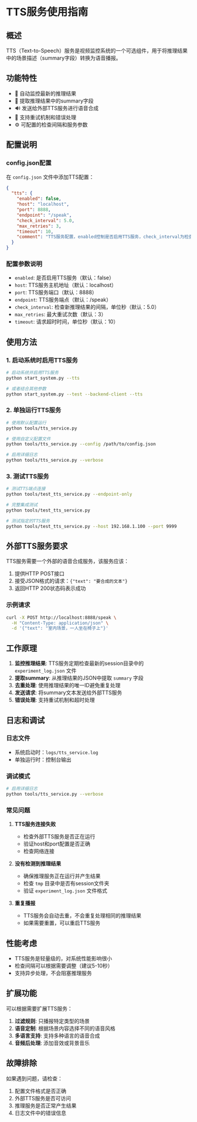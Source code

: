 # TTS服务使用指南

## 概述

TTS（Text-to-Speech）服务是视频监控系统的一个可选组件，用于将推理结果中的场景描述（summary字段）转换为语音播报。

## 功能特性

- 🎵 自动监控最新的推理结果
- 📝 提取推理结果中的summary字段
- 🔊 发送给外部TTS服务进行语音合成
- 🔄 支持重试机制和错误处理
- ⚙️ 可配置的检查间隔和服务参数

## 配置说明

### config.json配置

在 `config.json` 文件中添加TTS配置：

```json
{
  "tts": {
    "enabled": false,
    "host": "localhost",
    "port": 8888,
    "endpoint": "/speak",
    "check_interval": 5.0,
    "max_retries": 3,
    "timeout": 10,
    "comment": "TTS服务配置，enabled控制是否启用TTS服务，check_interval为检查新推理结果的间隔（秒）"
  }
}
```

### 配置参数说明

- `enabled`: 是否启用TTS服务（默认：false）
- `host`: TTS服务主机地址（默认：localhost）
- `port`: TTS服务端口（默认：8888）
- `endpoint`: TTS服务端点（默认：/speak）
- `check_interval`: 检查新推理结果的间隔，单位秒（默认：5.0）
- `max_retries`: 最大重试次数（默认：3）
- `timeout`: 请求超时时间，单位秒（默认：10）

## 使用方法

### 1. 启动系统时启用TTS服务

```bash
# 启动系统并启用TTS服务
python start_system.py --tts

# 或者结合其他参数
python start_system.py --test --backend-client --tts
```

### 2. 单独运行TTS服务

```bash
# 使用默认配置运行
python tools/tts_service.py

# 使用自定义配置文件
python tools/tts_service.py --config /path/to/config.json

# 启用详细日志
python tools/tts_service.py --verbose
```

### 3. 测试TTS服务

```bash
# 测试TTS端点连接
python tools/test_tts_service.py --endpoint-only

# 完整集成测试
python tools/test_tts_service.py

# 测试指定的TTS服务
python tools/test_tts_service.py --host 192.168.1.100 --port 9999
```

## 外部TTS服务要求

TTS服务需要一个外部的语音合成服务，该服务应该：

1. 提供HTTP POST接口
2. 接受JSON格式的请求：`{"text": "要合成的文本"}`
3. 返回HTTP 200状态码表示成功

### 示例请求

```bash
curl -X POST http://localhost:8888/speak \
  -H "Content-Type: application/json" \
  -d '{"text": "室内场景，一人坐在椅子上"}'
```

## 工作原理

1. **监控推理结果**: TTS服务定期检查最新的session目录中的 `experiment_log.json` 文件
2. **提取summary**: 从推理结果的JSON中提取 `summary` 字段
3. **去重处理**: 使用推理结果的唯一ID避免重复处理
4. **发送请求**: 将summary文本发送给外部TTS服务
5. **错误处理**: 支持重试机制和超时处理

## 日志和调试

### 日志文件

- 系统启动时：`logs/tts_service.log`
- 单独运行时：控制台输出

### 调试模式

```bash
# 启用详细日志
python tools/tts_service.py --verbose
```

### 常见问题

1. **TTS服务连接失败**
   - 检查外部TTS服务是否正在运行
   - 验证host和port配置是否正确
   - 检查网络连接

2. **没有检测到推理结果**
   - 确保推理服务正在运行并产生结果
   - 检查 `tmp` 目录中是否有session文件夹
   - 验证 `experiment_log.json` 文件格式

3. **重复播报**
   - TTS服务会自动去重，不会重复处理相同的推理结果
   - 如果需要重置，可以重启TTS服务

## 性能考虑

- TTS服务是轻量级的，对系统性能影响很小
- 检查间隔可以根据需要调整（建议5-10秒）
- 支持异步处理，不会阻塞推理服务

## 扩展功能

可以根据需要扩展TTS服务：

1. **过滤规则**: 只播报特定类型的场景
2. **语音定制**: 根据场景内容选择不同的语音风格
3. **多语言支持**: 支持多种语言的语音合成
4. **音频后处理**: 添加音效或背景音乐

## 故障排除

如果遇到问题，请检查：

1. 配置文件格式是否正确
2. 外部TTS服务是否可访问
3. 推理服务是否正常产生结果
4. 日志文件中的错误信息 